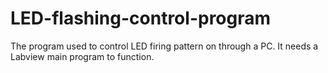 # LED-flashing-control-program
The program used to control LED firing pattern on through  a PC. It needs a Labview main program to function.
